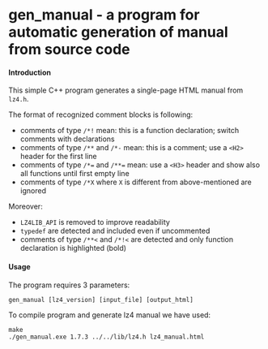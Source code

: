 gen_manual - a program for automatic generation of manual from source code
==========================================================================

#### Introduction

This simple C++ program generates a single-page HTML manual from `lz4.h`.

The format of recognized comment blocks is following:
- comments of type `/*!` mean: this is a function declaration; switch comments with declarations
- comments of type `/**` and `/*-` mean: this is a comment; use a `<H2>` header for the first line
- comments of type `/*=` and `/**=` mean: use a `<H3>` header and show also all functions until first empty line
- comments of type `/*X` where `X` is different from above-mentioned are ignored

Moreover:
- `LZ4LIB_API` is removed to improve readability
- `typedef` are detected and included even if uncommented
- comments of type `/**<` and `/*!<` are detected and only function declaration is highlighted (bold)


#### Usage

The program requires 3 parameters:
```
gen_manual [lz4_version] [input_file] [output_html]
```

To compile program and generate lz4 manual we have used:
```
make
./gen_manual.exe 1.7.3 ../../lib/lz4.h lz4_manual.html
```